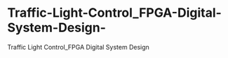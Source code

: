 # Traffic-Light-Control_FPGA-Digital-System-Design-
Traffic Light Control_FPGA Digital System Design 
